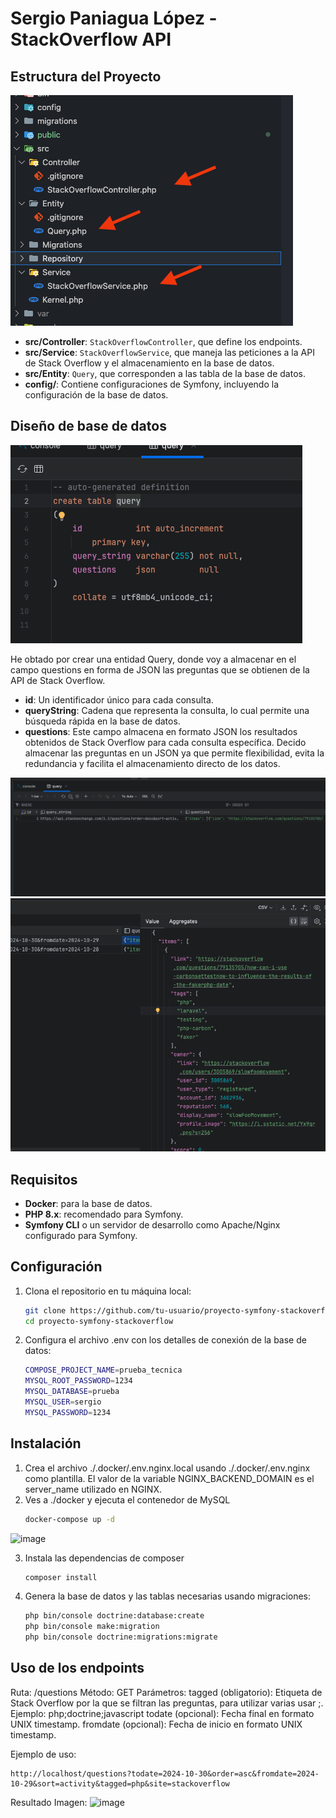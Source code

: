 # Sergio Paniagua López - StackOverflow API


## Estructura del Proyecto

![image](/public/images/estructura_proyecto.png)

- **src/Controller**: `StackOverflowController`, que define los endpoints.
- **src/Service**: `StackOverflowService`, que maneja las peticiones a la API de Stack Overflow y el almacenamiento en la base de datos.
- **src/Entity**: `Query`, que corresponden a las tabla de la base de datos.
- **config/**: Contiene configuraciones de Symfony, incluyendo la configuración de la base de datos.

## Diseño de base de datos
![image](/public/images/query_table.png)

He obtado por crear una entidad Query, donde voy a almacenar en el campo questions en forma de JSON las preguntas que se obtienen de la API de Stack Overflow.

- **id**: Un identificador único para cada consulta.
- **queryString**: Cadena que representa la consulta, lo cual permite una búsqueda rápida en la base de datos.
- **questions**: Este campo almacena en formato JSON los resultados obtenidos de Stack Overflow para cada consulta específica. Decido almacenar las preguntas en un JSON ya que permite flexibilidad, evita la redundancia y facilita el almacenamiento directo de los datos.

![image](/public/images/resultado_table.png)
![image](/public/images/raw_value.png)


## Requisitos

- **Docker**: para la base de datos.
- **PHP 8.x**: recomendado para Symfony.
- **Symfony CLI** o un servidor de desarrollo como Apache/Nginx configurado para Symfony.

## Configuración

1. Clona el repositorio en tu máquina local:
   ```bash
   git clone https://github.com/tu-usuario/proyecto-symfony-stackoverflow.git
   cd proyecto-symfony-stackoverflow
    ```
2. Configura el archivo .env con los detalles de conexión de la base de datos:
    ```bash
    COMPOSE_PROJECT_NAME=prueba_tecnica
    MYSQL_ROOT_PASSWORD=1234
    MYSQL_DATABASE=prueba
    MYSQL_USER=sergio
    MYSQL_PASSWORD=1234
    ```
## Instalación

1. Crea el archivo ./.docker/.env.nginx.local usando ./.docker/.env.nginx como plantilla. El valor de la variable NGINX_BACKEND_DOMAIN es el server_name utilizado en NGINX.
2. Ves a ./docker y ejecuta el contenedor de MySQL
    ```bash
    docker-compose up -d
    ```
![image](/public/images/docker_ps.png)

3. Instala las dependencias de composer
    ```bash
    composer install
    ```
4. Genera la base de datos y las tablas necesarias usando migraciones:

    ```bash
    php bin/console doctrine:database:create
    php bin/console make:migration
    php bin/console doctrine:migrations:migrate
    ```

## Uso de los endpoints
Ruta: /questions
Método: GET
Parámetros:
tagged (obligatorio): Etiqueta de Stack Overflow por la que se filtran las preguntas, para utilizar varias usar ;. Ejemplo: php;doctrine;javascript
todate (opcional): Fecha final en formato UNIX timestamp.
fromdate (opcional): Fecha de inicio en formato UNIX timestamp.

Ejemplo de uso:
```
http://localhost/questions?todate=2024-10-30&order=asc&fromdate=2024-10-29&sort=activity&tagged=php&site=stackoverflow

```
Resultado Imagen:
![image](/public/images/captura_api.png)
